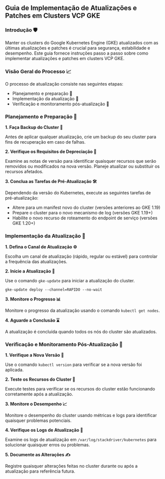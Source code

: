## Guia de Implementação de Atualizações e Patches em Clusters VCP GKE

### Introdução 🛡️

Manter os clusters do Google Kubernetes Engine (GKE) atualizados com as últimas atualizações e patches é crucial para segurança, estabilidade e desempenho. Este guia fornece instruções passo a passo sobre como implementar atualizações e patches em clusters VCP GKE.

### Visão Geral do Processo 📈

O processo de atualização consiste nas seguintes etapas:

- Planejamento e preparação 📝
- Implementação da atualização 🔧
- Verificação e monitoramento pós-atualização 🔎

### Planejamento e Preparação 📃

**1. Faça Backup do Cluster 💾**

Antes de aplicar qualquer atualização, crie um backup do seu cluster para fins de recuperação em caso de falhas.

**2. Verifique os Requisitos de Depreciação 🚨**

Examine as notas de versão para identificar quaisquer recursos que serão removidos ou modificados na nova versão. Planeje atualizar ou substituir os recursos afetados.

**3. Conclua as Tarefas de Pré-Atualização 🛠️**

Dependendo da versão do Kubernetes, execute as seguintes tarefas de pré-atualização:

- Altere para um manifest novo do cluster (versões anteriores ao GKE 1.19)
- Prepare o cluster para o novo mecanismo de log (versões GKE 1.19+)
- Habilite o novo recurso de roteamento do endpoint de serviço (versões GKE 1.20+)

### Implementação da Atualização 🔧

**1. Defina o Canal de Atualização ⚙️**

Escolha um canal de atualização (rápido, regular ou estável) para controlar a frequência das atualizações.

**2. Inicie a Atualização 🚀**

Use o comando `gke-update` para iniciar a atualização do cluster.

```
gke-update deploy --channel=RAPIDO --no-wait
```

**3. Monitore o Progresso 📊**

Monitore o progresso da atualização usando o comando `kubectl get nodes`.

**4. Aguarde a Conclusão ⌛**

A atualização é concluída quando todos os nós do cluster são atualizados.

### Verificação e Monitoramento Pós-Atualização 🔎

**1. Verifique a Nova Versão 🎯**

Use o comando `kubectl version` para verificar se a nova versão foi aplicada.

**2. Teste os Recursos do Cluster 🌟**

Execute testes para verificar se os recursos do cluster estão funcionando corretamente após a atualização.

**3. Monitore o Desempenho 📈**

Monitore o desempenho do cluster usando métricas e logs para identificar quaisquer problemas potenciais.

**4. Verifique os Logs de Atualização 🔎**

Examine os logs de atualização em `/var/log/stackdriver/kubernetes` para solucionar quaisquer erros ou problemas.

**5. Documente as Alterações ✍️**

Registre quaisquer alterações feitas no cluster durante ou após a atualização para referência futura.